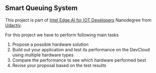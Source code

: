 ## Smart Queuing System

This project is part of [Intel Edge AI for IOT Developers](https://www.udacity.com/course/intel-edge-ai-for-iot-developers-nanodegree--nd131) Nanodegree from [Udactiy](https://www.udacity.com/).

For this project we have to perform following main tasks

1. Propose a possible hardware solution
2. Build out your application and test its performance on the DevCloud using multiple hardware types
3. Compare the performance to see which hardware performed best
4. Revise your proposal based on the test results


